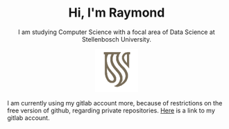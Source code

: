 <h1 align="center">Hi, I'm Raymond</h1> 
<p align="center">I am studying Computer Science with a focal area of Data Science at Stellenbosch University.</p>
<p align="center">
  <img src="https://github.com/vanRooijen/vanRooijen/blob/main/quality_stellenbosch.png" width="100" title="Stellenbosch University Logo">
</p>

I am currently using my gitlab account more, because of restrictions on the free version of github, regarding private repositories.  [Here](https://gitlab.com/vanRooijen) is a link to my gitlab account.
